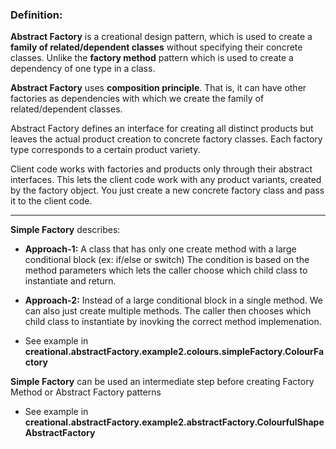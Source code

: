 ### Definition:

**Abstract Factory** is a creational design pattern, which is used to create a
**family of related/dependent classes** without specifying their concrete classes. 
Unlike the **factory method** pattern which is used to create a dependency of one type in a class.


**Abstract Factory** uses **composition principle**. That is, it can have other factories
as dependencies with which we create the family of related/dependent classes.

Abstract Factory defines an interface for creating all distinct products but leaves
the actual product creation to concrete factory classes. Each factory type corresponds
to a certain product variety.

Client code works with factories and products only through their abstract interfaces.
This lets the client code work with any product variants, created by the factory object.
You just create a new concrete factory class and pass it to the client code.

---

**Simple Factory** describes:

- **Approach-1:** A class that has only one create method with a large conditional block (ex: if/else or switch)
  The condition is based on the method parameters which lets the caller choose which child class to instantiate and return.

- **Approach-2:** Instead of a large conditional block in a single method. We can also just create multiple methods.
  The caller then chooses which child class to instantiate by inovking the correct method implemenation.

- See example in **creational.abstractFactory.example2.colours.simpleFactory.ColourFactory**

**Simple Factory**  can be used an intermediate step before creating Factory Method or Abstract Factory patterns
- See example in **creational.abstractFactory.example2.abstractFactory.ColourfulShapeAbstractFactory**
